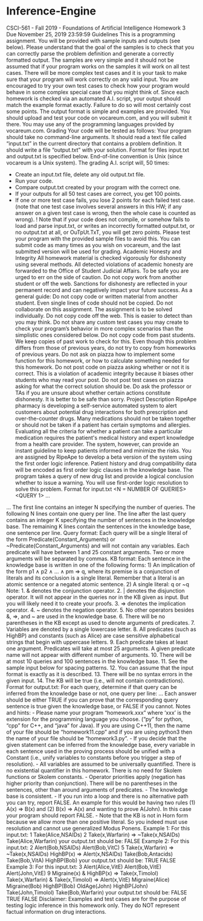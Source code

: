 # Inference-Engine
CSCI-561 - Fall 2019 - Foundations of Artificial Intelligence
Homework 3
Due November 25, 2019 23:59:59
Guidelines
This is a programming assignment. You will be provided with sample inputs and outputs (see
below). Please understand that the goal of the samples is to check that you can correctly parse
the problem definition and generate a correctly formatted output. The samples are very simple
and it should not be assumed that if your program works on the samples it will work on all test
cases. There will be more complex test cases and it is your task to make sure that your program
will work correctly on any valid input. You are encouraged to try your own test cases to check
how your program would behave in some complex special case that you might think of. Since
each homework is checked via an automated A.I. script, your output should match the example
format exactly. Failure to do so will most certainly cost some points. The output format is simple
and examples are provided. You should upload and test your code on vocareum.com, and you
will submit it there. You may use any of the programming languages provided by vocareum.com.
Grading
Your code will be tested as follows: Your program should take no command-line arguments. It
should read a text file called “input.txt” in the current directory that contains a problem
definition. It should write a file “output.txt” with your solution. Format for files input.txt and
output.txt is specified below. End-of-line convention is Unix (since vocareum is a Unix system).
The grading A.I. script will, 50 times:
- Create an input.txt file, delete any old output.txt file.
- Run your code.
- Compare output.txt created by your program with the correct one.
- If your outputs for all 50 test cases are correct, you get 100 points.
- If one or more test case fails, you lose 2 points for each failed test case. (note that one
test case involves several answers in this HW; if any answer on a given test case is wrong,
then the whole case is counted as wrong).
!
Note that if your code does not compile, or somehow fails to load and parse input.txt, or writes
an incorrectly formatted output.txt, or no output.txt at all, or OuTpUt.TxT, you will get zero
points. Please test your program with the provided sample files to avoid this. You can submit
code as many times as you wish on vocareum, and the last submitted version will be used for
grading.
Academic Honesty and Integrity
All homework material is checked vigorously for dishonesty using several methods. All detected
violations of academic honesty are forwarded to the Office of Student Judicial Affairs. To be safe
you are urged to err on the side of caution. Do not copy work from another student or off the
web. Sanctions for dishonesty are reflected in your permanent record and can negatively impact
your future success. As a general guide:
Do not copy code or written material from another student. Even single lines of code
should not be copied.
Do not collaborate on this assignment. The assignment is to be solved individually.
Do not copy code off the web. This is easier to detect than you may think.
Do not share any custom test cases you may create to check your program’s behavior in
more complex scenarios than the simplistic ones considered below.
Do not copy code from past students. We keep copies of past work to check for this. Even
though this problem differs from those of previous years, do not try to copy from
homeworks of previous years.
Do not ask on piazza how to implement some function for this homework, or how to
calculate something needed for this homework.
Do not post code on piazza asking whether or not it is correct. This is a violation of
academic integrity because it biases other students who may read your post.
Do not post test cases on piazza asking for what the correct solution should be.
Do ask the professor or TAs if you are unsure about whether certain actions constitute
dishonesty. It is better to be safe than sorry.
Project Description
RipeApe pharmacy is developing a self-service automated system to alert customers about
potential drug interactions for both prescription and over-the-counter drugs. Many medications
should not be taken together or should not be taken if a patient has certain symptoms and
allergies. Evaluating all the criteria for whether a patient can take a particular medication requires
the patient's medical history and expert knowledge from a health care provider. The system,
however, can provide an instant guideline to keep patients informed and minimize the risks.
You are assigned by RipeApe to develop a beta version of the system using the first order logic
inference. Patient history and drug compatibility data will be encoded as first order logic clauses
in the knowledge base. The program takes a query of new drug list and provide a logical
conclusion whether to issue a warning.
You will use first-order logic resolution to solve this problem.
Format for input.txt
<N = NUMBER OF QUERIES>
<QUERY 1>
…
<QUERY N>
<K = NUMBER OF GIVEN SENTENCES IN THE KNOWLEDGE BASE>
<SENTENCE 1>
…
<SENTENCE K>
The first line contains an integer N specifying the number of queries. The following N lines contain
one query per line. The line after the last query contains an integer K specifying the number of
sentences in the knowledge base. The remaining K lines contain the sentences in the knowledge
base, one sentence per line.
Query format: Each query will be a single literal of the form Predicate(Constant_Arguments) or
~Predicate(Constant_Arguments) and will not contain any variables. Each predicate will have
between 1 and 25 constant arguments. Two or more arguments will be separated by commas.
KB format: Each sentence in the knowledge base is written in one of the following forms:
1) An implication of the form p1 ∧ p2 ∧ ... ∧ pm ⇒ q, where its premise is a conjunction of
literals and its conclusion is a single literal. Remember that a literal is an atomic sentence
or a negated atomic sentence.
2) A single literal: q or ~q
Note:
1. & denotes the conjunction operator.
2. | denotes the disjunction operator. It will not appear in the queries nor in the KB given as
input. But you will likely need it to create your proofs.
3. => denotes the implication operator.
4. ~ denotes the negation operator.
5. No other operators besides &, =>, and ~ are used in the knowledge base.
6. There will be no parentheses in the KB except as used to denote arguments of predicates.
7. Variables are denoted by a single lowercase letter.
8. All predicates (such as HighBP) and constants (such as Alice) are case sensitive
alphabetical strings that begin with uppercase letters.
9. Each predicate takes at least one argument. Predicates will take at most 25 arguments. A
given predicate name will not appear with different number of arguments.
10. There will be at most 10 queries and 100 sentences in the knowledge base.
11. See the sample input below for spacing patterns.
12. You can assume that the input format is exactly as it is described.
13. There will be no syntax errors in the given input.
14. The KB will be true (i.e., will not contain contradictions).
Format for output.txt:
For each query, determine if that query can be inferred from the knowledge base or not, one
query per line:
<ANSWER 1>
…
<ANSWER N>
Each answer should be either TRUE if you can prove that the corresponding query sentence is
true given the knowledge base, or FALSE if you cannot.
Notes and hints:
- Please name your program “homework.xxx” where ‘xxx’ is the extension for the
programming language you choose. (“py” for python, “cpp” for C++, and “java” for Java).
If you are using C++11, then the name of your file should be “homework11.cpp” and if
you are using python3 then the name of your file should be “homework3.py”.
- If you decide that the given statement can be inferred from the knowledge base, every
variable in each sentence used in the proving process should be unified with a Constant
(i.e., unify variables to constants before you trigger a step of resolution).
- All variables are assumed to be universally quantified. There is no existential quantifier
in this homework. There is no need for Skolem functions or Skolem constants.
- Operator priorities apply (negation has higher priority than conjunction). There will be
no parentheses in the sentences, other than around arguments of predicates.
- The knowledge base is consistent.
- If you run into a loop and there is no alternative path you can try, report FALSE. An
example for this would be having two rules (1) A(x) => B(x) and (2) B(x) => A(x) and
wanting to prove A(John). In this case your program should report FALSE.
- Note that the KB is not in Horn form because we allow more than one positive literal. So
you indeed must use resolution and cannot use generalized Modus Ponens.
Example 1:
For this input.txt:
1
Take(Alice,NSAIDs)
2
Take(x,Warfarin) => ~Take(x,NSAIDs)
Take(Alice,Warfarin)
your output.txt should be:
FALSE
Example 2:
For this input.txt:
2
Alert(Bob,NSAIDs)
Alert(Bob,VitC)
5
Take(x,Warfarin) => ~Take(x,NSAIDs)
HighBP(x) => Alert(x,NSAIDs)
Take(Bob,Antacids)
Take(Bob,VitA)
HighBP(Bob)
your output.txt should be:
TRUE
FALSE
Example 3:
For this input.txt:
3
Alert(Alice,VitE)
Alert(Bob,VitE)
Alert(John,VitE)
9
Migraine(x) & HighBP(x) => Take(x,Timolol)
Take(x,Warfarin) & Take(x,Timolol) => Alert(x,VitE)
Migraine(Alice)
Migraine(Bob)
HighBP(Bob)
OldAge(John)
HighBP(John)
Take(John,Timolol)
Take(Bob,Warfarin)
your output.txt should be:
FALSE
TRUE
FALSE
Disclaimer: Examples and test cases are for the purpose of testing logic inference in this
homework only. They do NOT represent factual information on drug interactions.
